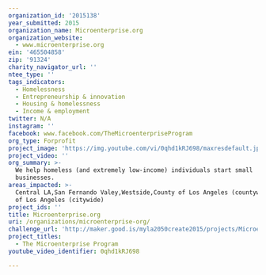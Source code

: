 ```yaml
---
organization_id: '2015138'
year_submitted: 2015
organization_name: Microenterprise.org
organization_website:
  - www.microenterprise.org
ein: '465504858'
zip: '91324'
charity_navigator_url: ''
ntee_type: ''
tags_indicators:
  - Homelessness
  - Entrepreneurship & innovation
  - Housing & homelessness
  - Income & employment
twitter: N/A
instagram: ''
facebook: www.facebook.com/TheMicroenterpriseProgram
org_type: Forprofit
project_image: 'https://img.youtube.com/vi/0qhd1kRJ698/maxresdefault.jpg'
project_video: ''
org_summary: >-
  We help homeless (and extremely low-income) individuals start small
  businesses.
areas_impacted: >-
  Central LA,San Fernando Valey,Westside,County of Los Angeles (countywide),City
  of Los Angeles (citywide)
project_ids: ''
title: Microenterprise.org
uri: /organizations/microenterprise-org/
challenge_url: 'http://maker.good.is/myla2050create2015/projects/Microenterprise.html'
project_titles:
  - The Microenterprise Program
youtube_video_identifier: 0qhd1kRJ698

---
```


